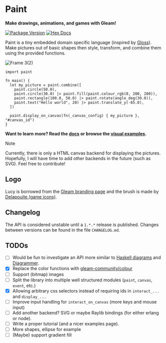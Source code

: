 # Paint
**Make drawings, animations, and games with Gleam!**

[![Package Version](https://img.shields.io/hexpm/v/paint)](https://hex.pm/packages/paint)
[![Hex Docs](https://img.shields.io/badge/hex-docs-ffaff3)](https://hexdocs.pm/paint/)

Paint is a tiny embedded domain specific language (inspired by [Gloss](https://hackage.haskell.org/package/gloss)).
Make pictures out of basic shapes then style, transform, and combine them using the provided functions.

![Frame 3(2)](https://github.com/user-attachments/assets/a8b83b58-990a-432a-9034-deebc4d210a6)


```gleam
import paint

fn main() {
  let my_picture = paint.combine([
    paint.circle(50.0),
    paint.circle(30.0) |> paint.fill(paint.colour_rgb(0, 200, 200)),
    paint.rectangle(100.0, 50.0) |> paint.rotate(angle_deg(30.0)),
    paint.text("Hello world", 20) |> paint.translate_y(-65.0),
  ])

  paint.display_on_canvas(fn(_canvas_config) { my_picture }, "#canvas_id")
}
```

**Want to learn more? Read the [docs](https://hexdocs.pm/paint) or browse the [visual examples](https://adelhult.github.io/paint/).**

> [!NOTE]
> Currently, there is only a HTML canvas backend for displaying the pictures.
> Hopefully, I will have time to add other backends in the future (such as SVG). Feel free to contribute!

## Logo
Lucy is borrowed from the [Gleam branding page](https://gleam.run/branding/) and the brush is made by [Delapouite (game icons)](https://game-icons.net/1x1/delapouite/paint-brush.html).

## Changelog
The API is considered unstable until a `1.*.*` release is published.
Changes between versions can be found in the file `CHANGELOG.md`.

## TODOs
- [ ] Would be fun to investigate an API more similar to [Haskell diagrams](https://hackage.haskell.org/package/diagrams) and [Diagrammer](https://www.youtube.com/watch?v=gT9Xu-ctNqI).
- [x] Replace the color functions with [gleam-community/colour](https://hexdocs.pm/gleam_community_colour/)
- [ ] Support (bitmap) images
- [ ] Split the library into multiple well structured modules (`paint`, `canvas`, `event`, etc.)
- [x] Allowing arbitrary css selectors instead of requiring ids in `interact_...` and `display_...`
- [ ] Improve input handling for `interact_on_canvas` (more keys and mouse input)
- [ ] Add another backend? SVG or maybe Raylib bindings (for either erlang or node).
- [ ] Write a proper tutorial (and a nicer examples page).
- [ ] More shapes, ellipse for example
- [ ] (Maybe) support gradient fill
